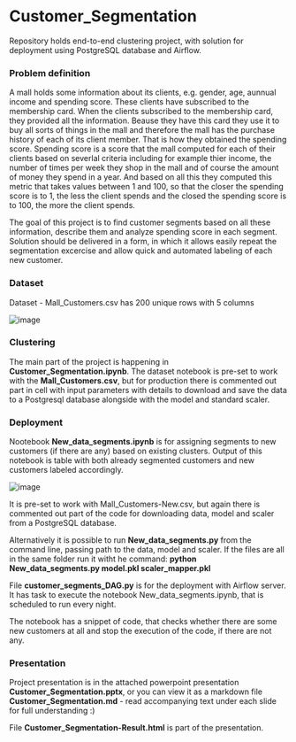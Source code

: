 # Customer_Segmentation
Repository holds end-to-end clustering project, with solution for deployment using PostgreSQL database and Airflow. 

### Problem definition
A mall holds some information about its clients, e.g. gender, age, aunnual income and spending score. These clients have subscribed to the membership card. When the clients subscribed to the membership card, they provided all the information. Beause they have this card they use it to buy all sorts of things in the mall and therefore the mall has the purchase history of each of its client member. That is how they obtained the spending score. Spending score is a score that the mall computed for each of their clients based on severlal criteria including for example thier income, the number of times per week they shop in the mall and of course the amount of money they spend in a year. And based on all this they computed this metric that takes values between 1 and 100, so that the closer the spending score is to 1, the less the client spends and the closed the spending score is to 100, the more the client spends.

The goal of this project is to find customer segments based on all these information, describe them and analyze spending score in each segment. Solution should be delivered in a form, in which it allows easily repeat the segmentation excercise and allow quick and automated labeling of each new customer.

### Dataset
Dataset - Mall_Customers.csv has 200 unique rows with 5 columns

![image](https://user-images.githubusercontent.com/31499140/78266332-f261bf80-7505-11ea-98da-644fbaf9f188.png)

### Clustering
The main part of the project is happening in __Customer_Segmentation.ipynb__. The dataset notebook is pre-set to work with the __Mall_Customers.csv__, but for production there is commented out part in cell with input parameters with details to download and save the data to a Postgresql database alongside with the model and standard scaler.

### Deployment
Nootebook __New_data_segments.ipynb__ is for assigning segments to new customers (if there are any) based on existing clusters. 
Output of this notebook is table with both already segmented customers and new customers labeled accordingly.

![image](https://user-images.githubusercontent.com/31499140/78268942-3b674300-7509-11ea-9910-4d8e051e2479.png)


It is pre-set to work with Mall_Customers-New.csv, but again there is commented out part of the code for downloading data, model and scaler from a PostgreSQL database.

Alternatively it is possible to run __New_data_segments.py__ from the command line, passing path to the data, model and scaler.
If the files are all in the same folder run it witht he command:
__python New_data_segments.py model.pkl scaler_mapper.pkl__

File __customer_segments_DAG.py__ is for the deployment with Airflow server. It has task to execute the notebook New_data_segments.ipynb, that is scheduled to run every night.

The notebook has a snippet of code, that checks whether there are some new customers at all and stop the execution of the code, if there are not any.

### Presentation 
Project presentation is in the attached powerpoint presentation __Customer_Segmentation.pptx__, or you can view it as a markdown file __Customer_Segmentation.md__ - read accompanying text under each slide for full understanding :)

File __Customer_Segmentation-Result.html__ is part of the presentation.



